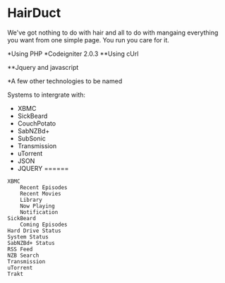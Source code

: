 HairDuct
===========

We've got nothing to do with hair and all to do with mangaing everything you want from one simple page. You run you care for it.

*Using PHP
*Codeigniter 2.0.3
**Using cUrl

**Jquery and javascript

*A few other technologies to be named


Systems to intergrate with:
*    XBMC
*    SickBeard
*    CouchPotato
*    SabNZBd+
*    SubSonic
*   Transmission
*    uTorrent
*    JSON
*    JQUERY
======

    XBMC
        Recent Episodes
        Recent Movies
        Library
        Now Playing
        Notification
    SickBeard
        Coming Episodes
    Hard Drive Status
    System Status
    SabNZBd+ Status
    RSS Feed
    NZB Search
    Transmission
    uTorrent
    Trakt
